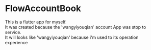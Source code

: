 # FlowAccountBook
This is a flutter app for myself.   
It was created because the 'wangyiyouqian' account App was stop to service.  
It will looks like 'wangyiyouqian' because i'm used to its operation experience
